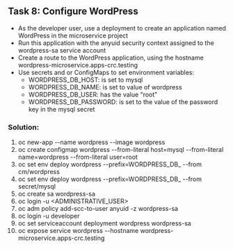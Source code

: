 ## Task 8: Configure WordPress
- As the developer user, use a deployment to create an application named WordPress in the microservice project
- Run this application with the anyuid security context assigned to the wordpress-sa service account
- Create a route to the WordPress application, using the hostname wordpress-microservice.apps-crc.testing
- Use secrets and or ConfigMaps to set environment variables:
  - WORDPRESS_DB_HOST: is set to mysql
  - WORDPRESS_DB_NAME: is set to value of wordpress 
  - WORDPRESS_DB_USER: has the value "root"
  - WORDPRESS_DB_PASSWORD: is set to the value of the password key in the mysql secret
### Solution:
1. oc new-app --name wordpress --image wordpress
2. oc create configmap wordpress --from-literal host=mysql --from-literal name=wordpress --from-literal user=root
3. oc set env deploy wordpress --prefix=WORDPRESS_DB_ --from cm/wordpress
4. oc set env deploy wordpress --prefix=WORDPRESS_DB_ --from secret/mysql
5. oc create sa wordpress-sa
6. oc login -u <ADMINISTRATIVE_USER>
7. oc adm policy add-scc-to-user anyuid -z wordpress-sa
8. oc login -u developer
9. oc set serviceaccount deployment wordpress wordpress-sa
10. oc expose service wordpress --hostname wordpress-microservice.apps-crc.testing